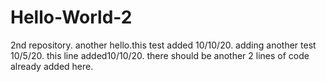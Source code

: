 # Hello-World-2
2nd  repository.
another hello.this test added 10/10/20.
adding another test 10/5/20.
this line added10/10/20.
there should be another 2 lines of code already added here.






